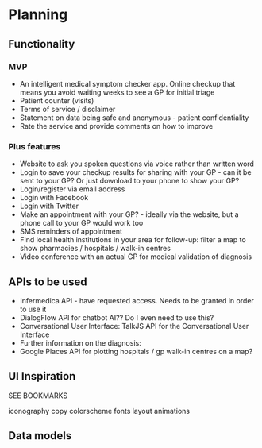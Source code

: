 # Planning


## Functionality

### MVP

* An intelligent medical symptom checker app. Online checkup that means you avoid waiting weeks to see a GP for initial triage
* Patient counter (visits)
* Terms of service / disclaimer
* Statement on data being safe and anonymous - patient confidentiality
* Rate the service and provide comments on how to improve

### Plus features

* Website to ask you spoken questions via voice rather than written word
* Login to save your checkup results for sharing with your GP - can it be sent to your GP? Or just download to your phone to show your GP?
* Login/register via email address
* Login with Facebook
* Login with Twitter
* Make an appointment with your GP? - ideally via the website, but a phone call to your GP would work too
* SMS reminders of appointment
* Find local health institutions in your area for follow-up: filter a map to show pharmacies / hospitals / walk-in centres
* Video conference with an actual GP for medical validation of diagnosis


## APIs to be used

* Infermedica API - have requested access. Needs to be granted in order to use it
* DialogFlow API for chatbot AI?? Do I even need to use this?
* Conversational User Interface: TalkJS API for the Conversational User Interface
* Further information on the diagnosis: 
* Google Places API for plotting hospitals / gp walk-in centres on a map?

## UI Inspiration

SEE BOOKMARKS

iconography
copy
colorscheme
fonts
layout
animations


## Data models



